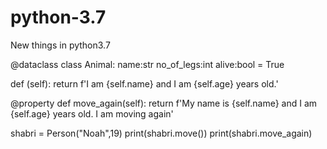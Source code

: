 # python-3.7
New things in python3.7


@dataclass
class Animal:
  name:str
  no_of_legs:int
  alive:bool = True
  
  def (self):
    return f'I am {self.name} and I am {self.age} years old.'
   
  @property
  def move_again(self):
      return f'My name is {self.name} and I am {self.age} years old. I am moving again'


shabri = Person("Noah",19)
print(shabri.move())
print(shabri.move_again)
